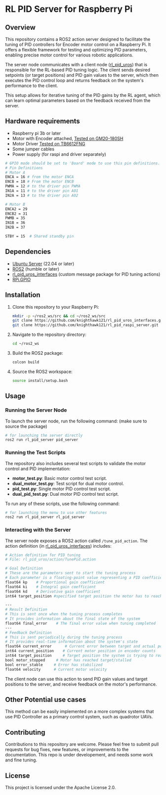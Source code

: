 # RL PID Server for Raspberry Pi

## Overview

This repository contains a ROS2 action server designed to facilitate the tuning of PID controllers for Encoder motor control on a Raspberry Pi. It offers a flexible framework for testing and optimizing PID parameters, enabling precise motor control for various robotic applications.

The server node communicates with a client node ([rl_pid_uros](https://github.com/knighthawk121/rl_pid_uros.git)) that is responsible for the RL-based PID tuning logic. The client sends desired setpoints (or target positions) and PID gain values to the server, which then executes the PID control loop and returns feedback on the system's performance to the client.

This setup allows for iterative tuning of the PID gains by the RL agent, which can learn optimal parameters based on the feedback received from the server.


## Hardware requirements

* Raspberry pi 3b or later
* Motor with Encoder attached, [Tested on GM20-180SH](https://robu.in/wp-content/uploads/2023/08/18-GM20-180SH-2.pdf)
* Motor Driver [Tested on TB6612FNG](https://www.google.com/search?q=TB6612FNG&sourceid=chrome&ie=UTF-8)
* Some jumper cables
* Power supply (for raspi and driver separately)

```bash
# GPIO mode should be set to 'Board' mode to use this pin definitions.
# Pin Definitions
# Motor A
ENCA = 16 # from the motor ENCA
ENCB = 18 # From the motor ENCB
PWMA = 12 # to the driver pin PWMA  
IN1A = 11 # to the driver pin AO1
IN2A = 13 # to the driver pin AO2

# Motor B
ENCA2 = 29
ENCB2 = 31
PWMB = 35
IN1B = 36
IN2B = 37

STBY = 15  # Shared standby pin
```

## Dependencies

* [Ubuntu Server](https://ubuntu.com/tutorials/how-to-install-ubuntu-on-your-raspberry-pi#1-overview) (22.04 or later)
* [ROS2](https://docs.ros.org/en/humble/Installation/Ubuntu-Install-Debs.html) (humble or later)
* [rl_pid_uros_interfaces](https://github.com/knighthawk121/rl_pid_uros_interfaces.git) (custom message package for PID tuning actions)
* [RPi.GPIO](https://pypi.org/project/RPi.GPIO/)

## Installation

1. Clone this repository to your Raspberry Pi:

   ```bash
   mkdir -p ~/ros2_ws/src && cd ~/ros2_ws/src
   git clone https://github.com/knighthawk121/rl_pid_uros_interfaces.git
   git clone https://github.com/knighthawk121/rl_pid_raspi_server.git
   ```

2. Navigate to the repository directory:

   ```bash
   cd ~/ros2_ws
   ```

3. Build the ROS2 package:

   ```bash
   colcon build 
   ```

4. Source the ROS2 workspace:

   ```bash
   source install/setup.bash
   ```

## Usage

### Running the Server Node

To launch the server node, run the following command:
(make sure to source the package)

```bash
# for launching the server directly
ros2 run rl_pid_server pid_server
```

### Running the Test Scripts

The repository also includes several test scripts to validate the motor control and PID implementation:

* **motor\_test.py**:  Basic motor control test script.
* **dual\_motor\_test.py**:  Test script for dual motor control.
* **pid\_test.py**:  Single motor PID control test script.
* **dual\_pid\_test.py**:  Dual motor PID control test script.

To run any of these scripts, use the following command:

```bash
# for launching the menu to use other features
ros2 run rl_pid_server rl_pid_server
```

### Interacting with the Server

The server node exposes a ROS2 action called `/tune_pid_action`. The action definition (in [rl_pid_uros_interfaces](https://github.com/knighthawk121/rl_pid_uros_interfaces.git)) includes:

```bash
# Action definition for PID tuning
# File: rl_pid_uros/action/TunePid.action

# Goal Definition
# These are the parameters sent to start the tuning process
# Each parameter is a floating-point value representing a PID coefficient
float64 kp    # Proportional gain coefficient
float64 ki    # Integral gain coefficient
float64 kd    # Derivative gain coefficient
int64 target_position #specified target position the motor has to reach 0 - 360

---
# Result Definition
# This is sent once when the tuning process completes
# It provides information about the final state of the system
float64 final_error    # The final error value when tuning completed
---
# Feedback Definition
# This is sent periodically during the tuning process
# It provides real-time information about the system's state
float64 current_error      # Current error between target and actual position
int64 current_position    # Current motor position in encoder counts
int64 target_position     # Target position the system is trying to reach
bool motor_stopped     # Motor has reached target/stalled
bool error_stable     # Error has stabilized
float64 velocity      # Current motor velocity
```

The client node can use this action to send PID gain values and target positions to the server, and receive feedback on the motor's performance.

## Other Potential use cases
This method can be easily implemented on a more complex systems that use PID Controller as a primary control system, such as quadrotor UAVs. 

## Contributing

Contributions to this repository are welcome. Please feel free to submit pull requests for bug fixes, new features, or improvements to the documentation. This repo is under developement, and needs some work and fine tuning. 

## License

This project is licensed under the Apache License 2.0.